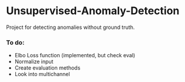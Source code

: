 # Unsupervised-Anomaly-Detection
Project for detecting anomalies without ground truth.

### To do:
* Elbo Loss function (implemented, but check eval)
* Normalize input
* Create evaluation methods
* Look into multichannel
